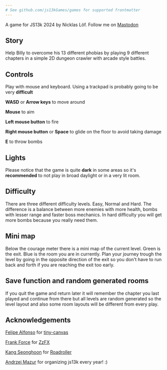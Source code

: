 ```yaml
---
# See github.com/js13kGames/games for supported frontmatter
---
```

A game for JS13k 2024 by Nicklas Löf. Follow me on [Mastodon](https://mastodon.social/@snukey)

## Story
Help Billy to overcome his 13 different phobias by playing 9 different chapters in a simple 2D dungeon crawler with arcade style battles.

## Controls
Play with mouse and keyboard. Using a trackpad is probably going to be very **difficult**

**WASD** or **Arrow keys** to move around

**Mouse** to aim

**Left mouse button** to fire

**Right mouse button** or **Space** to glide on the floor to avoid taking damage

**E** to throw bombs

## Lights
Please notice that the game is quite **dark** in some areas so it's **recommended** to not play in broad daylight or in a very lit room.

## Difficulty
There are three different difficulty levels. Easy, Normal and Hard. The difference is a balance between more enemies with more health, bombs with lesser range and faster boss mechanics. In hard difficulty you will get more bombs because you really need them.

## Mini map
Below the courage meter there is a mini map of the current level. Green is the exit. Blue is the room you are in currently. Plan your journey trough the level by going in the opposite direction of the exit so you don't have to run back and forth if you are reaching the exit too early.

## Save function and random generated rooms
If you quit the game and return later it will remember the chapter you last played and continue from there but all levels are random generated so the level layout and also some room layouts will be different from every play.

## Acknowledgements

[Felipe Alfonso](https://twitter.com/bitnenfer/) for [tiny-canvas](https://github.com/bitnenfer/tiny-canvas)

[Frank Force](https://twitter.com/KilledByAPixel) for [ZzFX](https://github.com/KilledByAPixel/ZzFX)

[Kang Seonghoon](https://twitter.com/senokay) for [Roadroller](https://lifthrasiir.github.io/roadroller/)


[Andrzej Mazur](https://end3r.com/) for organizing js13k every year! :)